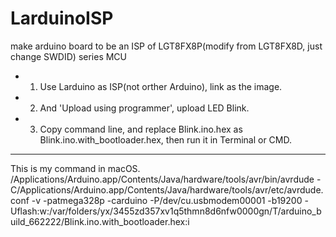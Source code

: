 # LarduinoISP
make arduino board to be an ISP of LGT8FX8P(modify from LGT8FX8D, just change SWDID) series MCU
- 1. Use Larduino as ISP(not orther Arduino), link as the image.
- 2. And 'Upload using programmer', upload LED Blink. 
- 3. Copy command line, and replace Blink.ino.hex as Blink.ino.with_bootloader.hex, then run it in Terminal or CMD.
----
This is my command in macOS.
/Applications/Arduino.app/Contents/Java/hardware/tools/avr/bin/avrdude -C/Applications/Arduino.app/Contents/Java/hardware/tools/avr/etc/avrdude.conf -v -patmega328p -carduino -P/dev/cu.usbmodem00001 -b19200 -Uflash:w:/var/folders/yx/3455zd357xv1q5thmn8d6nfw0000gn/T/arduino_build_662222/Blink.ino.with_bootloader.hex:i 

